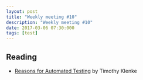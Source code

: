 ```yaml
---
layout: post
title: "Weekly meeting #10"
description: "Weekly meeting #10"
date: 2017-03-06 07:30:000
tags: [test]
--- 
```


## Reading
 
* [Reasons for Automated Testing](http://geekswithblogs.net/TimothyK/archive/2017/02/23/reasons-for-automated-testing.aspx) by Timothy Klenke
